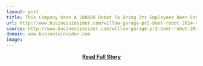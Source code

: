 ```yaml
---
layout: post
title: This Company Uses A 280000 Robot To Bring Its Employees Beer From The Fridge
url: http://www.businessinsider.com/willow-garage-pr2-beer-robot-2014-4
source: http://www.businessinsider.com/willow-garage-pr2-beer-robot-2014-4
domain: www.businessinsider.com
image: 
---
```


<p></p>
<center><p><a href="http://www.businessinsider.com/willow-garage-pr2-beer-robot-2014-4" style='padding:25px; font-sze:18px; font-weight: bold;'>Read Full Story</a></p></center>

